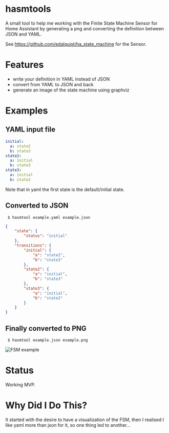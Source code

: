 # hasmtools

A small tool to help me working with the Finite State Machine Sensor for Home Assistant by
generating a png and converting the definition between JSON and YAML.

See https://github.com/edalquist/ha_state_machine for the Sensor.

# Features

* write your definition in YAML instead of JSON
* convert from YAML to JSON and back
* generate an image of the state machine using graphviz

# Examples

## YAML input file

```yaml
initial:
  a: state2
  b: state3
state2:
  a: initial
  b: state3
state3:
  a: initial
  b: state2
```
Note that in yaml the first state is the default/initial state.

## Converted to JSON

```
 $ hasmtool example.yaml example.json
```

```json
{
    "state": {
        "status": "initial"
    },
    "transitions": {
        "initial": {
            "a": "state2",
            "b": "state3"
        },
        "state2": {
            "a": "initial",
            "b": "state3"
        },
        "state3": {
            "a": "initial",
            "b": "state2"
        }
    }
}
```

## Finally converted to PNG

```
 $ hasmtool example.json example.png
```

![FSM example](example.png)



# Status

Working MVP.

# Why Did I Do This?

It started with the desire to have a visualization of the FSM, then I realised I like yaml more than json for it, so one thing led to another...
